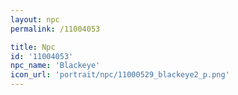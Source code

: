 ```yaml
---
layout: npc
permalink: /11004053

title: Npc
id: '11004053'
npc_name: 'Blackeye'
icon_url: 'portrait/npc/11000529_blackeye2_p.png'
---
```

